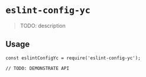 # `eslint-config-yc`

> TODO: description

## Usage

```
const eslintConfigYc = require('eslint-config-yc');

// TODO: DEMONSTRATE API
```
